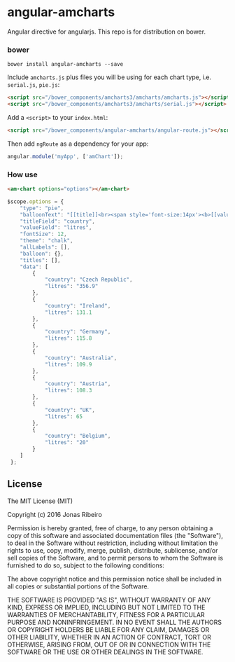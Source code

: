 # angular-amcharts

Angular directive for angularjs. This repo is for distribution on bower.

### bower

```shell
bower install angular-amcharts --save
```

Include `amcharts.js` plus files you will be using for each chart type, i.e.
`serial.js`, `pie.js`:

```html
<script src="/bower_components/amcharts3/amcharts/amcharts.js"></script>
<script src="/bower_components/amcharts3/amcharts/serial.js"></script>
```


Add a `<script>` to your `index.html`:

```html
<script src="/bower_components/angular-amcharts/angular-route.js"></script>
```

Then add `ngRoute` as a dependency for your app:

```javascript
angular.module('myApp', ['amChart']);
```

### How use
```html
<am-chart options="options"></am-chart>
```

```javascript
$scope.options = {
    "type": "pie",
    "balloonText": "[[title]]<br><span style='font-size:14px'><b>[[value]]</b> ([[percents]]%)</span>",
    "titleField": "country",
    "valueField": "litres",
    "fontSize": 12,
    "theme": "chalk",
    "allLabels": [],
    "balloon": {},
    "titles": [],
    "data": [
        {
            "country": "Czech Republic",
            "litres": "356.9"
        },
        {
            "country": "Ireland",
            "litres": 131.1
        },
        {
            "country": "Germany",
            "litres": 115.8
        },
        {
            "country": "Australia",
            "litres": 109.9
        },
        {
            "country": "Austria",
            "litres": 108.3
        },
        {
            "country": "UK",
            "litres": 65
        },
        {
            "country": "Belgium",
            "litres": "20"
        }
    ]
 };
```

## License

The MIT License (MIT)

Copyright (c) 2016 Jonas Ribeiro

Permission is hereby granted, free of charge, to any person obtaining a copy
of this software and associated documentation files (the "Software"), to deal
in the Software without restriction, including without limitation the rights
to use, copy, modify, merge, publish, distribute, sublicense, and/or sell
copies of the Software, and to permit persons to whom the Software is
furnished to do so, subject to the following conditions:

The above copyright notice and this permission notice shall be included in all
copies or substantial portions of the Software.

THE SOFTWARE IS PROVIDED "AS IS", WITHOUT WARRANTY OF ANY KIND, EXPRESS OR
IMPLIED, INCLUDING BUT NOT LIMITED TO THE WARRANTIES OF MERCHANTABILITY,
FITNESS FOR A PARTICULAR PURPOSE AND NONINFRINGEMENT. IN NO EVENT SHALL THE
AUTHORS OR COPYRIGHT HOLDERS BE LIABLE FOR ANY CLAIM, DAMAGES OR OTHER
LIABILITY, WHETHER IN AN ACTION OF CONTRACT, TORT OR OTHERWISE, ARISING FROM,
OUT OF OR IN CONNECTION WITH THE SOFTWARE OR THE USE OR OTHER DEALINGS IN THE
SOFTWARE.